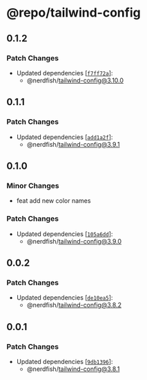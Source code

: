 # @repo/tailwind-config

## 0.1.2

### Patch Changes

- Updated dependencies
  [[`f7ff72a`](https://github.com/darenmalfait/nerdfishui/commit/f7ff72abf3485c8f782accb1e3ab8db02ce7712b)]:
  - @nerdfish/tailwind-config@3.10.0

## 0.1.1

### Patch Changes

- Updated dependencies
  [[`add1a2f`](https://github.com/darenmalfait/nerdfishui/commit/add1a2fd0e5f15395639b97e31aacd99c5d82f34)]:
  - @nerdfish/tailwind-config@3.9.1

## 0.1.0

### Minor Changes

- feat add new color names

### Patch Changes

- Updated dependencies
  [[`105a6dd`](https://github.com/darenmalfait/nerdfishui/commit/105a6dde57b808afceb93e6846066b63dae0975a)]:
  - @nerdfish/tailwind-config@3.9.0

## 0.0.2

### Patch Changes

- Updated dependencies
  [[`de10ea5`](https://github.com/darenmalfait/nerdfishui/commit/de10ea54b9a8233f496d9049135dd80c311c70fd)]:
  - @nerdfish/tailwind-config@3.8.2

## 0.0.1

### Patch Changes

- Updated dependencies
  [[`9db1396`](https://github.com/darenmalfait/nerdfishui/commit/9db13969089c0fc7c9c7a10b444ee4d5c040eb10)]:
  - @nerdfish/tailwind-config@3.8.1
